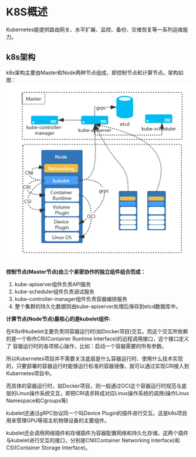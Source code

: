 # K8S概述

Kubernetes能提供路由网关、水平扩展、监控、备份、灾难恢复等一系列运维能力。

## k8s架构

k8s架构主要由Master和Node两种节点组成，即控制节点和计算节点。架构如图：
![k8s架构图](/imgs/k8s/k8s-architecture.png)

**控制节点(Master节点)由三个紧密协作的独立组件组合而成：**

1. kube-apiserver组件负责API服务
2. kube-scheduler组件负责调试服务
3. kube-controller-manager组件负责容器编排服务
4. 整个集群的持久化数据则由kube-apiserver处理后保存到etcd数据库中。

**计算节点(Node节点)最核心的是kubelet组件:**

在K8s中kubelet主要负责同容器运行时(如Docker项目)交互。而这个交互所依赖的是一个称作CRI(Container Runtime Interface)的远程调用接口，这个接口定义了 容器运行时的各项核心操作，比如：启动一个容器需要的所有参数。

所以Kubernetes项目并不需要关注底层是什么容器运行时、使用什么技术实现的，只要部署的容器运行时能够运行标准的容器镜像，就可以通过实现CRI接入到Kubernetes项目中。

而具体的容器运行时，如Docker项目，则一般通过OCI这个容器运行时规范与底层的Linux操作系统交互，即把CRI请求转成对应Linux操作系统的调用(操作Linux Namespace和Cgroups等)

kubelet还通过gRPC协议同一个叫Device Plugin的插件进行交互。这是k8s项目用来管理GPU等宿主机物理设备的主要组件。

kubelet还会调用网络插件和存储插件为容器配置网络和持久化存储。这两个插件与kubelet进行交互的接口，分别是CNI(Container Networking Interface)和CSI(Container Storage Interface)。
